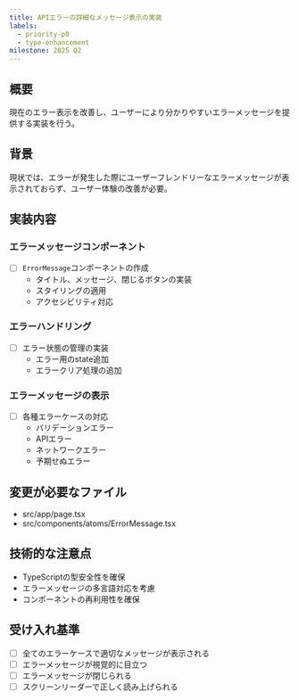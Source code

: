 ```yaml
---
title: APIエラーの詳細なメッセージ表示の実装
labels: 
  - priority-p0
  - type-enhancement
milestone: 2025 Q2
---
```


## 概要
現在のエラー表示を改善し、ユーザーにより分かりやすいエラーメッセージを提供する実装を行う。

## 背景
現状では、エラーが発生した際にユーザーフレンドリーなエラーメッセージが表示されておらず、ユーザー体験の改善が必要。

## 実装内容

### エラーメッセージコンポーネント
- [ ] `ErrorMessage`コンポーネントの作成
  - タイトル、メッセージ、閉じるボタンの実装
  - スタイリングの適用
  - アクセシビリティ対応

### エラーハンドリング
- [ ] エラー状態の管理の実装
  - エラー用のstate追加
  - エラークリア処理の追加

### エラーメッセージの表示
- [ ] 各種エラーケースの対応
  - バリデーションエラー
  - APIエラー
  - ネットワークエラー
  - 予期せぬエラー

## 変更が必要なファイル
- src/app/page.tsx
- src/components/atoms/ErrorMessage.tsx

## 技術的な注意点
- TypeScriptの型安全性を確保
- エラーメッセージの多言語対応を考慮
- コンポーネントの再利用性を確保

## 受け入れ基準
- [ ] 全てのエラーケースで適切なメッセージが表示される
- [ ] エラーメッセージが視覚的に目立つ
- [ ] エラーメッセージが閉じられる
- [ ] スクリーンリーダーで正しく読み上げられる
